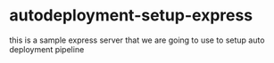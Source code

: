 # autodeployment-setup-express
this is a sample express server that we are going to use to setup auto deployment pipeline